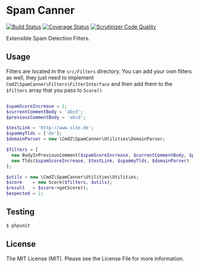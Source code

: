 # Spam Canner

[![Build Status](https://travis-ci.org/AndyWendt/spam-canner.svg?branch=master)](https://travis-ci.org/AndyWendt/spam-canner) [![Coverage Status](https://coveralls.io/repos/AndyWendt/spam-canner/badge.png?branch=master)](https://coveralls.io/r/AndyWendt/spam-canner?branch=master) [![Scrutinizer Code Quality](https://scrutinizer-ci.com/g/AndyWendt/spam-canner/badges/quality-score.png?s=c0bfd2087557a239164fa451f353d52a82a83d80)](https://scrutinizer-ci.com/g/AndyWendt/spam-canner/)

Extensible Spam Detection Filters.

## Usage

Filters are located in the `src/Filters` directory.
You can add your own filters as well, they just need to implement `CmdZ\SpamCanner\Filters\FilterInterface` and then add them
to the `$filters` array that you pass to `Score()`

```php

$spamScoreIncrease = 1;
$currentCommentBody = 'abcd';
$previousCommentBody = 'abcd';

$testLink = 'http://www.site.de';
$spammyTlds = ['de'];
$domainParser = new \CmdZ\SpamCanner\Utilities\DomainParser;

$filters = [
  new BodyInPreviousComment($spamScoreIncrease, $currentCommentBody, $previousCommentBody),
  new Tlds($spamScoreIncrease, $testLink, $spammyTlds, $domainParser)
];

$utils = new \CmdZ\SpamCanner\Utilities\Utilities;
$score    = new Score($filters, $utils);
$result   = $score->getScore();
$expected = 2;

```


## Testing

``` bash
$ phpunit
```



## License

The MIT License (MIT). Please see the License File for more information.
